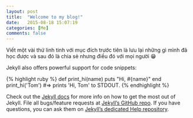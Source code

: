```yaml
---
layout: post
title:  "Welcome to my blog!"
date:   2015-08-18 15:07:19
categories: [Me]
comments: false
---
```

Viết một vài thứ linh tinh với mục đích trước tiên là lưu lại những gì mình đã học được và sau đó là chia sẻ nhưng điều đó với mọi người 😁
<!--more-->

Jekyll also offers powerful support for code snippets:

{% highlight ruby %}
def print_hi(name)
  puts "Hi, #{name}"
end
print_hi('Tom')
#=> prints 'Hi, Tom' to STDOUT.
{% endhighlight %}

Check out the [Jekyll docs][jekyll] for more info on how to get the most out of Jekyll. File all bugs/feature requests at [Jekyll’s GitHub repo][jekyll-gh]. If you have questions, you can ask them on [Jekyll’s dedicated Help repository][jekyll-help].

[jekyll]:      http://jekyllrb.com
[jekyll-gh]:   https://github.com/jekyll/jekyll
[jekyll-help]: https://github.com/jekyll/jekyll-help
